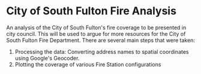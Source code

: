 # City of South Fulton Fire Analysis
An analysis of the City of South Fulton's fire coverage to be presented in city council. This will be used to argue for more resources for the City of South Fulton Fire Department. There are several main steps that were taken:
1) Processing the data: Converting address names to spatial coordinates using Google's Geocoder.
2) Plotting the coverage of various Fire Station configurations
